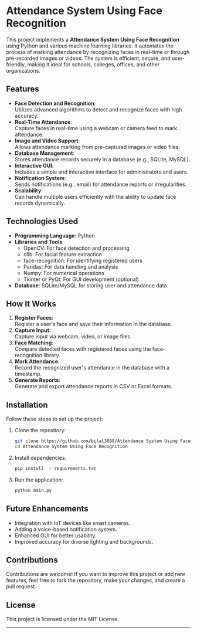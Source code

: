 # Attendance System Using Face Recognition  
This project implements a **Attendance System Using Face Recognition** using Python and various machine learning libraries. It automates the process of marking attendance by recognizing faces in real-time or through pre-recorded images or videos. The system is efficient, secure, and user-friendly, making it ideal for schools, colleges, offices, and other organizations.  

## Features  
- **Face Detection and Recognition**:  
  Utilizes advanced algorithms to detect and recognize faces with high accuracy.  
- **Real-Time Attendance**:  
  Capture faces in real-time using a webcam or camera feed to mark attendance.  
- **Image and Video Support**:  
  Allows attendance marking from pre-captured images or video files.  
- **Database Management**:  
  Stores attendance records securely in a database (e.g., SQLite, MySQL).  
- **Interactive GUI**:  
  Includes a simple and interactive interface for administrators and users.  
- **Notification System**:  
  Sends notifications (e.g., email) for attendance reports or irregularities.  
- **Scalability**:  
  Can handle multiple users efficiently with the ability to update face records dynamically.  

## Technologies Used  
- **Programming Language**: Python  
- **Libraries and Tools**:  
  - OpenCV: For face detection and processing  
  - dlib: For facial feature extraction  
  - face-recognition: For identifying registered users  
  - Pandas: For data handling and analysis  
  - Numpy: For numerical operations  
  - Tkinter or PyQt: For GUI development (optional)  
- **Database**: SQLite/MySQL for storing user and attendance data  

## How It Works  
1. **Register Faces**:  
   Register a user's face and save their information in the database.  
2. **Capture Input**:  
   Capture input via webcam, video, or image files.  
3. **Face Matching**:  
   Compare detected faces with registered faces using the face-recognition library.  
4. **Mark Attendance**:  
   Record the recognized user's attendance in the database with a timestamp.  
5. **Generate Reports**:  
   Generate and export attendance reports in CSV or Excel formats.  

## Installation  
Follow these steps to set up the project:  

1. Clone the repository:  
   ```bash  
   git clone https://github.com/bilal3898/Attendance System Using Face Recognition.git  
   cd Attendance System Using Face Recognition  
   ```  

2. Install dependencies:  
   ```bash  
   pip install -r requirements.txt  
   ```  

3. Run the application:  
   ```bash  
   python main.py  
   ```  

## Future Enhancements  
- Integration with IoT devices like smart cameras.  
- Adding a voice-based notification system.  
- Enhanced GUI for better usability.  
- Improved accuracy for diverse lighting and backgrounds.  

## Contributions  
Contributions are welcome! If you want to improve this project or add new features, feel free to fork the repository, make your changes, and create a pull request.  

## License  
This project is licensed under the MIT License.  

---  
